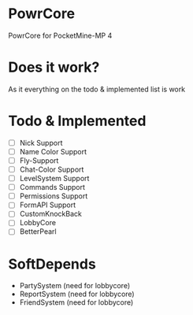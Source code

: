 # PowrCore
PowrCore for PocketMine-MP 4
# Does it work?
As it everything on the todo & implemented list is work
# Todo & Implemented
- [ ] Nick Support
- [ ] Name Color Support
- [ ] Fly-Support
- [ ] Chat-Color Support
- [ ] LevelSystem Support
- [ ] Commands Support
- [ ] Permissions Support
- [ ] FormAPI Support
- [ ] CustomKnockBack
- [ ] LobbyCore
- [ ] BetterPearl
# SoftDepends
- PartySystem (need for lobbycore)
- ReportSystem (need for lobbycore)
- FriendSystem (need for lobbycore)
